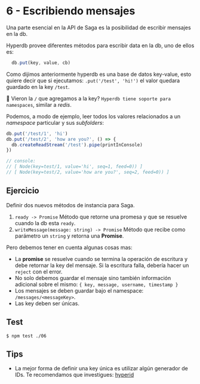 # 6 - Escribiendo mensajes

Una parte esencial en la API de Saga es la posibilidad de escribir mensajes en la db.

Hyperdb provee diferentes métodos para escribir data en la db, uno de ellos es:

```javascript
  db.put(key, value, cb)
```

Como dijimos anteriormente hyperdb es una base de datos key-value, esto quiere decir que si
ejecutamos: `.put('/test', 'hi!')` el valor quedara guardado en la key `/test`.

:microscope: Vieron la `/` que agregamos a la key? `Hyperdb tiene soporte para namespaces`, similar a _redis_.

Podemos, a modo de ejemplo, leer todos los valores relacionados a un _namespace_ particular y sus _subfolders_:

```javascript
db.put('/test/1', 'hi')
db.put('/test/2', 'how are you?', () => {
  db.createReadStream('/test').pipe(printInConsole)
})

// console:
// [ Node(key=test/1, value='hi', seq=1, feed=0)) ]
// [ Node(key=test/2, value='how are you?', seq=2, feed=0)) ]
```

## Ejercicio

Definir dos nuevos métodos de instancia para Saga.

1. `ready -> Promise`
Método que retorne una promesa y que se resuelve cuando la db esta `ready`.
2. `writeMessage(message: string) -> Promise`
Método que recibe como parámetro un `string` y retorna una **Promise**.

Pero debemos tener en cuenta algunas cosas mas:
  - La **promise** se resuelve cuando se termina la operación de escritura y debe retornar la key del mensaje.
  Si la escritura falla, debería hacer un `reject` con el error.
  - No solo debemos guardar el mensaje sino también información adicional sobre el mismo:
  `{ key, message, username, timestamp }`
  - Los mensajes se deben guardar bajo el namespace: `/messages/<messageKey>`.
  - Las key deben ser únicas.

## Test

```
$ npm test ./06
```

## Tips

- La mejor forma de definir una key única es utilizar algún generador de IDs. Te recomendamos
que investigues: [hyperid](hyperid)

